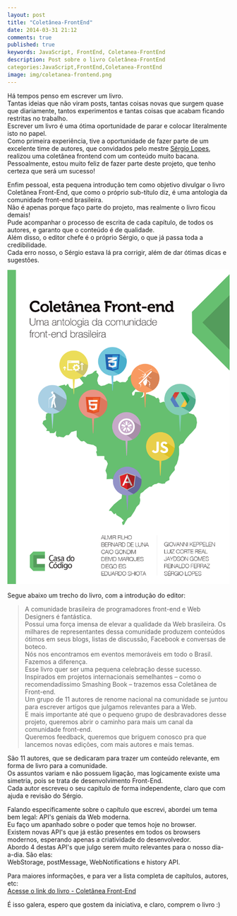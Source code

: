 ```yaml
---
layout: post
title: "Coletânea-FrontEnd"
date: 2014-03-31 21:12
comments: true
published: true
keywords: JavaScript, FrontEnd, Coletanea-FrontEnd
description: Post sobre o livro Coletânea-FrontEnd
categories:JavaScript,FrontEnd,Coletanea-FrontEnd
image: img/coletanea-frontend.png
---
```

Há tempos penso em escrever um livro.  
Tantas ideias que não viram posts, tantas coisas novas que surgem quase que diariamente, tantos experimentos e tantas coisas que acabam ficando restritas no trabalho.  
Escrever um livro é uma ótima oportunidade de parar e colocar literalmente isto no papel.  
Como primeira experiência, tive a oportunidade de fazer parte de um excelente time de autores, que convidados pelo mestre [Sérgio Lopes](https://twitter.com/sergio_caelum), realizou uma coletânea frontend com um conteúdo muito bacana.    
Pessoalmente, estou muito feliz de fazer parte deste projeto, que tenho certeza que será um sucesso!  

Enfim pessoal, esta pequena introdução tem como objetivo divulgar o livro Coletânea Front-End, que como o próprio sub-título diz, é uma antologia da comunidade front-end brasileira.  
Não é apenas porque faço parte do projeto, mas realmente o livro ficou demais!  
Pude acompanhar o processo de escrita de cada capítulo, de todos os autores, e garanto que o conteúdo é de qualidade.  
Além disso, o editor chefe é o próprio Sérgio, o que já passa toda a credibilidade.  
Cada erro nosso, o Sérgio estava lá pra corrigir, além de dar ótimas dicas e sugestões.  

[![Coletânea Front-End](/img/coletanea-frontend.png)](https://casadocodigo.refersion.com/l/9e8.5675)  

Segue abaixo um trecho do livro, com a introdução do editor:  
>A comunidade brasileira de programadores front-end e Web Designers é fantástica.  
Possui uma força imensa de elevar a qualidade da Web brasileira. Os milhares de representantes dessa comunidade produzem conteúdos ótimos em seus blogs, listas de discussão, Facebook e conversas de boteco.  
Nós nos encontramos em eventos memoráveis em todo o Brasil. Fazemos a diferença.  
Esse livro quer ser uma pequena celebração desse sucesso.  
Inspirados em projetos internacionais semelhantes – como o recomendadíssimo Smashing Book – trazemos essa Coletânea de Front-end.  
Um grupo de 11 autores de renome nacional na comunidade se juntou para escrever artigos que julgamos relevantes para a Web.  
E mais importante até que o pequeno grupo de desbravadores desse projeto, queremos abrir o caminho para mais um canal da comunidade front-end.  
Queremos feedback, queremos que briguem conosco pra que lancemos novas edições, com mais autores e mais temas.  

São 11 autores, que se dedicaram para trazer um conteúdo relevante, em forma de livro para a comunidade.  
Os assuntos variam e não possuem ligação, mas logicamente existe uma simetria, pois se trata de desenvolvimento Front-End.  
Cada autor escreveu o seu capítulo de forma independente, claro que com ajuda e revisão do Sérgio.  

Falando especificamente sobre o capítulo que escrevi, abordei um tema bem legal: API's geniais da Web moderna.  
Eu faço um apanhado sobre o poder que temos hoje no browser.  
Existem novas API's que já estão presentes em todos os browsers modernos, esperando apenas a criatividade do desenvolvedor.    
Abordo 4 destas API's que julgo serem muito relevantes para o nosso dia-a-dia. São elas:  
WebStorage, postMessage, WebNotifications e history API.  

Para maiores informações, e para ver a lista completa de capítulos, autores, etc:  
[Acesse o link do livro - Coletânea Front-End](https://casadocodigo.refersion.com/l/9e8.5675)  

É isso galera, espero que gostem da iniciativa, e claro, comprem o livro :)  


